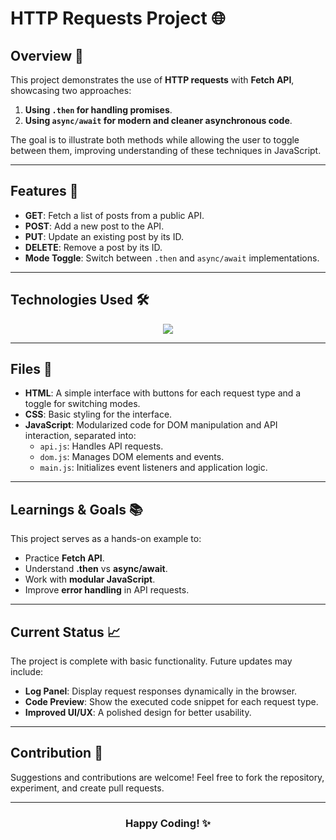 # HTTP Requests Project 🌐

## Overview 🚀
This project demonstrates the use of **HTTP requests** with **Fetch API**, showcasing two approaches:  
1. **Using `.then` for handling promises**.  
2. **Using `async/await` for modern and cleaner asynchronous code**.  

The goal is to illustrate both methods while allowing the user to toggle between them, improving understanding of these techniques in JavaScript.

---

## Features 🌟
- **GET**: Fetch a list of posts from a public API.
- **POST**: Add a new post to the API.
- **PUT**: Update an existing post by its ID.
- **DELETE**: Remove a post by its ID.
- **Mode Toggle**: Switch between `.then` and `async/await` implementations.

---

## Technologies Used 🛠️
<div align="center">
   <img src="https://skillicons.dev/icons?i=html,css,js&theme=light"/>
</div>

---

## Files 📂
- **HTML**: A simple interface with buttons for each request type and a toggle for switching modes.
- **CSS**: Basic styling for the interface.
- **JavaScript**: Modularized code for DOM manipulation and API interaction, separated into:
  - `api.js`: Handles API requests.
  - `dom.js`: Manages DOM elements and events.
  - `main.js`: Initializes event listeners and application logic.

---

## Learnings & Goals 📚
This project serves as a hands-on example to:
- Practice **Fetch API**.
- Understand **.then** vs **async/await**.
- Work with **modular JavaScript**.
- Improve **error handling** in API requests.

---

## Current Status 📈
The project is complete with basic functionality. Future updates may include:
- **Log Panel**: Display request responses dynamically in the browser.
- **Code Preview**: Show the executed code snippet for each request type.
- **Improved UI/UX**: A polished design for better usability.

---

## Contribution 🤝
Suggestions and contributions are welcome! Feel free to fork the repository, experiment, and create pull requests.

---

<div align="center">
   <h3>Happy Coding! ✨</h3>
</div>